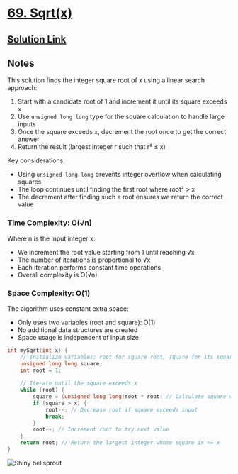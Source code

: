 # [69. Sqrt(x)](https://leetcode.com/problems/sqrtx/description/)

## [Solution Link](https://leetcode.com/submissions/detail/1735424311/)

## Notes

This solution finds the integer square root of x using a linear search approach:

1. Start with a candidate root of 1 and increment it until its square exceeds x
2. Use `unsigned long long` type for the square calculation to handle large inputs
3. Once the square exceeds x, decrement the root once to get the correct answer
4. Return the result (largest integer r such that r² ≤ x)

Key considerations:

- Using `unsigned long long` prevents integer overflow when calculating squares
- The loop continues until finding the first root where root² > x
- The decrement after finding such a root ensures we return the correct value

### Time Complexity: O(√n)

Where n is the input integer x:

- We increment the root value starting from 1 until reaching √x
- The number of iterations is proportional to √x
- Each iteration performs constant time operations
- Overall complexity is O(√n)

### Space Complexity: O(1)

The algorithm uses constant extra space:

- Only uses two variables (root and square): O(1)
- No additional data structures are created
- Space usage is independent of input size

```c
int mySqrt(int x) {
    // Initialize variables: root for square root, square for its square
    unsigned long long square;
    int root = 1;
    
    // Iterate until the square exceeds x
    while (root) {
        square = (unsigned long long)root * root; // Calculate square of current root
        if (square > x) {
            root--; // Decrease root if square exceeds input
            break;
        }
        root++; // Increment root to try next value
    }
    return root; // Return the largest integer whose square is <= x
}
```

![Shiny bellsprout](https://projectpokemon.org/images/shiny-sprite/bellsprout.gif)
